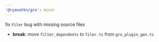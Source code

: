 ```yaml
---
'@ryanatkn/gro': minor
---
```


fix `Filer` bug with missing source files

- **break**: move `filter_dependents` to `filer.ts` from `gro_plugin_gen.ts`
